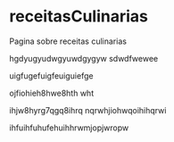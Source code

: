 # receitasCulinarias

Pagina sobre receitas culinarias

hgdyugyudwgyuwdgygyw
sdwdfwewee


uigfugefuigfeuiguiefge

ojfiohieh8hwe8hth wht


ihjw8hyrg7qgq8ihrq
nqrwhjiohwqoihihqrwi

ihfuihfuhufehuihhrwmjopjwropw

